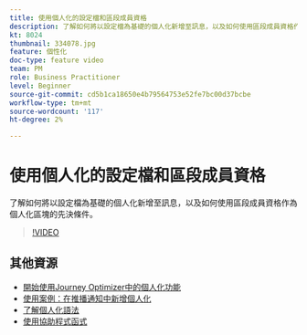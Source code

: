 ```yaml
---
title: 使用個人化的設定檔和區段成員資格
description: 了解如何將以設定檔為基礎的個人化新增至訊息，以及如何使用區段成員資格作為個人化區塊的先決條件。
kt: 8024
thumbnail: 334078.jpg
feature: 個性化
doc-type: feature video
team: PM
role: Business Practitioner
level: Beginner
source-git-commit: cd5b1ca18650e4b79564753e52fe7bc00d37bcbe
workflow-type: tm+mt
source-wordcount: '117'
ht-degree: 2%

---
```



# 使用個人化的設定檔和區段成員資格

了解如何將以設定檔為基礎的個人化新增至訊息，以及如何使用區段成員資格作為個人化區塊的先決條件。

>[!VIDEO](https://video.tv.adobe.com/v/334078?quality=12)

## 其他資源

* [開始使用Journey Optimizer中的個人化功能](https://experienceleague.adobe.com/docs/journey-optimizer/using/create-messages/personalization/personalize.html)
* [使用案例：在推播通知中新增個人化](https://experienceleague.corp.adobe.com/docs/journey-optimizer/using/create-messages/personalization/personalization-use-case.html)
* [了解個人化語法](https://experienceleague.adobe.com/docs/journey-optimizer/using/create-messages/personalization/personalization-syntax.html)
* [使用協助程式函式](https://experienceleague-review.corp.adobe.com/docs/journey-optimizer/using/create-messages/personalization/functions/functions.html)
